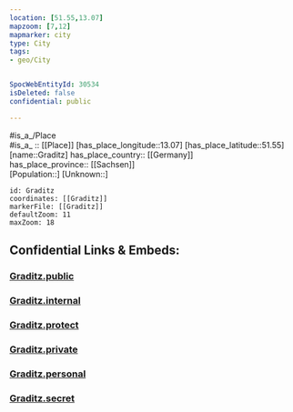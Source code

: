 ```yaml
---
location: [51.55,13.07] 
mapzoom: [7,12] 
mapmarker: city 
type: City
tags:
- geo/City


SpocWebEntityId: 30534
isDeleted: false
confidential: public

---
```

#is_a_/Place  
#is_a_ :: [[Place]] 
[has_place_longitude::13.07] 
[has_place_latitude::51.55] 
[name::Graditz] 
has_place_country:: [[Germany]]  
has_place_province:: [[Sachsen]]  
[Population::] 
[Unknown::] 


```leaflet
id: Graditz
coordinates: [[Graditz]] 
markerFile: [[Graditz]] 
defaultZoom: 11 
maxZoom: 18
```


## Confidential Links & Embeds: 

### [Graditz.public](/_public/\Earth\Continent\Europe\Europe~Central\Germany\Germany~East\Sachsen\counties~Sachsen\Nordsachsen\cities~Nordsachsen\Torgau\CityGraditz.public.md) 

### [Graditz.internal](/_internal/\Earth\Continent\Europe\Europe~Central\Germany\Germany~East\Sachsen\counties~Sachsen\Nordsachsen\cities~Nordsachsen\Torgau\CityGraditz.internal.md) 

### [Graditz.protect](/_protect/\Earth\Continent\Europe\Europe~Central\Germany\Germany~East\Sachsen\counties~Sachsen\Nordsachsen\cities~Nordsachsen\Torgau\CityGraditz.protect.md) 

### [Graditz.private](/_private/\Earth\Continent\Europe\Europe~Central\Germany\Germany~East\Sachsen\counties~Sachsen\Nordsachsen\cities~Nordsachsen\Torgau\CityGraditz.private.md) 

### [Graditz.personal](/_personal/\Earth\Continent\Europe\Europe~Central\Germany\Germany~East\Sachsen\counties~Sachsen\Nordsachsen\cities~Nordsachsen\Torgau\CityGraditz.personal.md) 

### [Graditz.secret](/_secret/\Earth\Continent\Europe\Europe~Central\Germany\Germany~East\Sachsen\counties~Sachsen\Nordsachsen\cities~Nordsachsen\Torgau\CityGraditz.secret.md)

